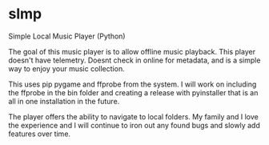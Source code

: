 # slmp
Simple Local Music Player (Python)

The goal of this music player is to allow offline music playback. This player doesn't have telemetry. Doesnt check in online for metadata, and is a simple way to enjoy your music collection.

This uses pip pygame and ffprobe from the system. I will work on including the ffprobe in the bin folder and creating a release with pyinstaller that is an all in one installation in the future.

The player offers the ability to navigate to local folders. My family and I love the experience and I will continue to iron out any found bugs and slowly add features over time.


